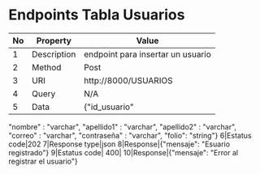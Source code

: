 # Endpoints Tabla Usuarios
|         No       |Property                    |Value                      |
|----------------|-------------------------------|-------
1|Description|endpoint para insertar un usuario |
|2      |Method            |Post           |
|3|URI    |http://8000/USUARIOS||
|4|Query|N/A
|5|Data |{"id_usuario"
"nombre" : "varchar",
"apellido1" : "varchar",
"apellido2" : "varchar",
"correo" : "varchar",
"contraseña" : "varchar",
"folio": "string"}
6|Estatus code|202
7|Response type|json
8|Response|{"mensaje": "Esuario registrado"}
9|Estatus code| 400|
10|Response|{"mensaje": "Error al registrar el usuario"}
